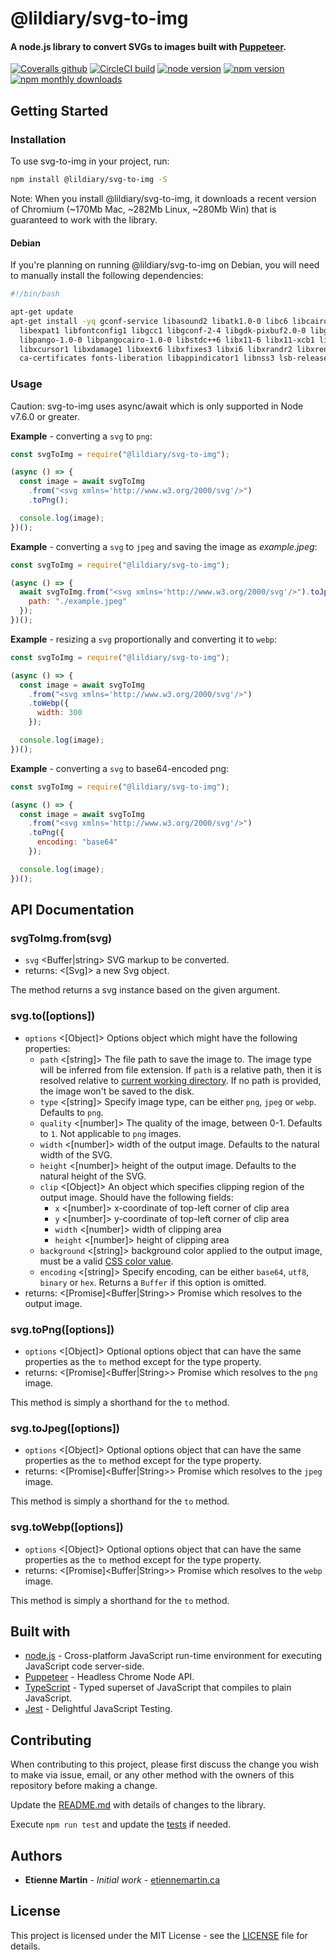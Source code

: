 # @lildiary/svg-to-img

#### A node.js library to convert SVGs to images built with [Puppeteer](https://github.com/GoogleChrome/puppeteer).

[![Coveralls github](https://img.shields.io/coveralls/github/maxxxpavlov/svg-to-img.svg)](https://coveralls.io/github/maxxxpavlov/svg-to-img)
[![CircleCI build](https://img.shields.io/circleci/project/github/RedSparr0w/node-csgo-parser.svg)](https://circleci.com/gh/maxxxpavlov/svg-to-img)
[![node version](https://img.shields.io/node/v/@lildiary/svg-to-img.svg)](https://www.npmjs.com/package/svg-to-img)
[![npm version](https://img.shields.io/npm/v/@lildiary/svg-to-img.svg)](https://www.npmjs.com/package/svg-to-img)
[![npm monthly downloads](https://img.shields.io/npm/dm/@lildiary/svg-to-img.svg)](https://www.npmjs.com/package/svg-to-img)

## Getting Started

### Installation

To use svg-to-img in your project, run:

```bash
npm install @lildiary/svg-to-img -S
```

Note: When you install @lildiary/svg-to-img, it downloads a recent version of Chromium (~170Mb Mac, ~282Mb Linux, ~280Mb Win) that is guaranteed to work with the library.

#### Debian

If you're planning on running @lildiary/svg-to-img on Debian, you will need to manually install the following dependencies:

```bash
#!/bin/bash

apt-get update
apt-get install -yq gconf-service libasound2 libatk1.0-0 libc6 libcairo2 libcups2 libdbus-1-3 \
  libexpat1 libfontconfig1 libgcc1 libgconf-2-4 libgdk-pixbuf2.0-0 libglib2.0-0 libgtk-3-0 libnspr4 \
  libpango-1.0-0 libpangocairo-1.0-0 libstdc++6 libx11-6 libx11-xcb1 libxcb1 libxcomposite1 \
  libxcursor1 libxdamage1 libxext6 libxfixes3 libxi6 libxrandr2 libxrender1 libxss1 libxtst6 \
  ca-certificates fonts-liberation libappindicator1 libnss3 lsb-release xdg-utils wget
```

### Usage

Caution: svg-to-img uses async/await which is only supported in Node v7.6.0 or greater.

**Example** - converting a `svg` to `png`:

```javascript
const svgToImg = require("@lildiary/svg-to-img");

(async () => {
  const image = await svgToImg
    .from("<svg xmlns='http://www.w3.org/2000/svg'/>")
    .toPng();

  console.log(image);
})();
```

**Example** - converting a `svg` to `jpeg` and saving the image as _example.jpeg_:

```javascript
const svgToImg = require("@lildiary/svg-to-img");

(async () => {
  await svgToImg.from("<svg xmlns='http://www.w3.org/2000/svg'/>").toJpeg({
    path: "./example.jpeg"
  });
})();
```

**Example** - resizing a `svg` proportionally and converting it to `webp`:

```javascript
const svgToImg = require("@lildiary/svg-to-img");

(async () => {
  const image = await svgToImg
    .from("<svg xmlns='http://www.w3.org/2000/svg'/>")
    .toWebp({
      width: 300
    });

  console.log(image);
})();
```

**Example** - converting a `svg` to base64-encoded png:

```javascript
const svgToImg = require("@lildiary/svg-to-img");

(async () => {
  const image = await svgToImg
    .from("<svg xmlns='http://www.w3.org/2000/svg'/>")
    .toPng({
      encoding: "base64"
    });

  console.log(image);
})();
```

## API Documentation

### svgToImg.from(svg)

- `svg` <Buffer|string> SVG markup to be converted.
- returns: <[Svg]> a new Svg object.

The method returns a svg instance based on the given argument.

### svg.to([options])

- `options` <[Object]> Options object which might have the following properties:
  - `path` <[string]> The file path to save the image to. The image type will be inferred from file extension. If `path` is a relative path, then it is resolved relative to [current working directory](https://nodejs.org/api/process.html#process_process_cwd). If no path is provided, the image won't be saved to the disk.
  - `type` <[string]> Specify image type, can be either `png`, `jpeg` or `webp`. Defaults to `png`.
  - `quality` <[number]> The quality of the image, between 0-1. Defaults to `1`. Not applicable to `png` images.
  - `width` <[number]> width of the output image. Defaults to the natural width of the SVG.
  - `height` <[number]> height of the output image. Defaults to the natural height of the SVG.
  - `clip` <[Object]> An object which specifies clipping region of the output image. Should have the following fields:
    - `x` <[number]> x-coordinate of top-left corner of clip area
    - `y` <[number]> y-coordinate of top-left corner of clip area
    - `width` <[number]> width of clipping area
    - `height` <[number]> height of clipping area
  - `background` <[string]> background color applied to the output image, must be a valid [CSS color value](https://developer.mozilla.org/en-US/docs/Web/CSS/color_value).
  - `encoding` <[string]> Specify encoding, can be either `base64`, `utf8`, `binary` or `hex`. Returns a `Buffer` if this option is omitted.
- returns: <[Promise]<Buffer|String>> Promise which resolves to the output image.

### svg.toPng([options])

- `options` <[Object]> Optional options object that can have the same properties as the `to` method except for the type property.
- returns: <[Promise]<Buffer|String>> Promise which resolves to the `png` image.

This method is simply a shorthand for the `to` method.

### svg.toJpeg([options])

- `options` <[Object]> Optional options object that can have the same properties as the `to` method except for the type property.
- returns: <[Promise]<Buffer|String>> Promise which resolves to the `jpeg` image.

This method is simply a shorthand for the `to` method.

### svg.toWebp([options])

- `options` <[Object]> Optional options object that can have the same properties as the `to` method except for the type property.
- returns: <[Promise]<Buffer|String>> Promise which resolves to the `webp` image.

This method is simply a shorthand for the `to` method.

## Built with

- [node.js](https://nodejs.org/en/) - Cross-platform JavaScript run-time environment for executing JavaScript code server-side.
- [Puppeteer](https://github.com/GoogleChrome/puppeteer/) - Headless Chrome Node API.
- [TypeScript](https://www.typescriptlang.org/) - Typed superset of JavaScript that compiles to plain JavaScript.
- [Jest](https://facebook.github.io/jest/) - Delightful JavaScript Testing.

## Contributing

When contributing to this project, please first discuss the change you wish to make via issue, email, or any other method with the owners of this repository before making a change.

Update the [README.md](https://github.com/maxxxpavlov/svg-to-img/blob/master/README.md) with details of changes to the library.

Execute `npm run test` and update the [tests](https://github.com/maxxxpavlov/svg-to-img/tree/master/src/tests) if needed.

## Authors

- **Etienne Martin** - _Initial work_ - [etiennemartin.ca](http://etiennemartin.ca/)

## License

This project is licensed under the MIT License - see the [LICENSE](https://github.com/maxxxpavlov/svg-to-img/blob/master/LICENSE) file for details.
